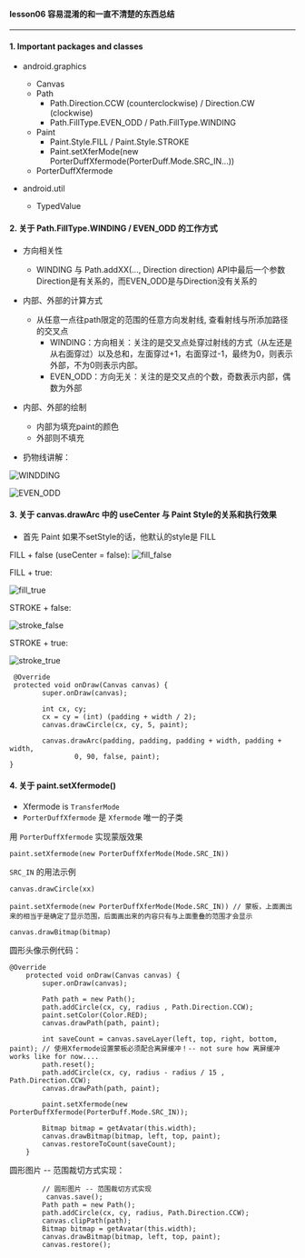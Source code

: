 #### lesson06 容易混淆的和一直不清楚的东西总结

----

#### 1. Important packages and classes
* android.graphics
	- Canvas
	- Path
		- Path.Direction.CCW (counterclockwise) / Direction.CW (clockwise)
		- Path.FillType.EVEN_ODD / Path.FillType.WINDING
	- Paint
		- Paint.Style.FILL / Paint.Style.STROKE
		- Paint.setXferMode(new PorterDuffXfermode(PorterDuff.Mode.SRC_IN...))
	- PorterDuffXfermode

* android.util
	- TypedValue

	
#### 2. 关于 Path.FillType.WINDING / EVEN_ODD 的工作方式
* 方向相关性
	- WINDING 与 Path.addXX(..., Direction direction) API中最后一个参数Direction是有关系的，而EVEN_ODD是与Direction没有关系的
* 内部、外部的计算方式
	- 从任意一点往path限定的范围的任意方向发射线, 查看射线与所添加路径的交叉点
		- WINDING：方向相关：关注的是交叉点处穿过射线的方式（从左还是从右面穿过）以及总和，左面穿过+1，右面穿过-1，最终为0，则表示外部，不为0则表示内部。
		- EVEN_ODD：方向无关：关注的是交叉点的个数，奇数表示内部，偶数为外部
* 内部、外部的绘制
	- 内部为填充paint的颜色
	- 外部则不填充

* 扔物线讲解：

![WINDDING](./WINDING.png)

![EVEN_ODD](./EVEN_ODD.png)

#### 3. 关于 canvas.drawArc 中的 useCenter 与 Paint Style的关系和执行效果
* 首先 Paint 如果不setStyle的话，他默认的style是 FILL

FILL + false (useCenter = false):
![fill_false](./fill_false.png)

FILL + true:

![fill_true](./fill_true.png)


STROKE + false:

![stroke_false](./stroke_false.png)


STROKE + true:

![stroke_true](./stroke_true.png)


```
 @Override
 protected void onDraw(Canvas canvas) {
        super.onDraw(canvas);

        int cx, cy;
        cx = cy = (int) (padding + width / 2);
        canvas.drawCircle(cx, cy, 5, paint);

        canvas.drawArc(padding, padding, padding + width, padding + width,
                0, 90, false, paint);
}
```

#### 4. 关于 paint.setXfermode() 

* Xfermode is `TransferMode`
* `PorterDuffXfermode` 是 `Xfermode` 唯一的子类

用 `PorterDuffXfermode` 实现蒙版效果

```
paint.setXfermode(new PorterDuffXferMode(Mode.SRC_IN))
```

`SRC_IN` 的用法示例

```
canvas.drawCircle(xx)

paint.setXfermode(new PorterDuffXferMode(Mode.SRC_IN)) // 蒙板，上面画出来的相当于是确定了显示范围，后面画出来的内容只有与上面重叠的范围才会显示

canvas.drawBitmap(bitmap) 
```

圆形头像示例代码：

```
@Override
    protected void onDraw(Canvas canvas) {
        super.onDraw(canvas);

        Path path = new Path();
        path.addCircle(cx, cy, radius , Path.Direction.CCW);
        paint.setColor(Color.RED);
        canvas.drawPath(path, paint);

        int saveCount = canvas.saveLayer(left, top, right, bottom, paint); // 使用Xfermode设置蒙板必须配合离屏缓冲！-- not sure how 离屏缓冲 works like for now....
        path.reset();
        path.addCircle(cx, cy, radius - radius / 15 , Path.Direction.CCW);
        canvas.drawPath(path, paint);

        paint.setXfermode(new PorterDuffXfermode(PorterDuff.Mode.SRC_IN));

        Bitmap bitmap = getAvatar(this.width);
        canvas.drawBitmap(bitmap, left, top, paint);
        canvas.restoreToCount(saveCount);
    }
```


圆形图片 -- 范围裁切方式实现：

```
        // 圆形图片 -- 范围裁切方式实现
		 canvas.save();
        Path path = new Path();
        path.addCircle(cx, cy, radius, Path.Direction.CCW);
        canvas.clipPath(path);
        Bitmap bitmap = getAvatar(this.width);
        canvas.drawBitmap(bitmap, left, top, paint);
        canvas.restore();
```




